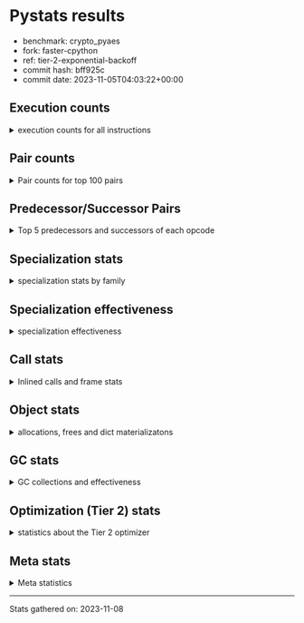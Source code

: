 
# Pystats results

- benchmark: crypto_pyaes
- fork: faster-cpython
- ref: tier-2-exponential-backoff
- commit hash: bff925c
- commit date: 2023-11-05T04:03:22+00:00

## Execution counts

<details>
<summary> execution counts for all instructions </summary>

|Name | Count | Self | Cumulative | Miss ratio | 
|---|---:|---:|---:|---:|
| LOAD_FAST | 58,265,280 | 19.5% | 19.5% |  |
| BINARY_OP | 44,466,320 | 14.9% | 34.4% |  |
| BINARY_SUBSCR_LIST_INT | 30,397,900 | 10.2% | 44.6% |  |
| LOAD_CONST | 25,127,640 | 8.4% | 53.0% |  |
| LOAD_FAST_LOAD_FAST | 17,737,420 | 5.9% | 58.9% |  |
| ENTER_EXECUTOR | 11,740,460 | 3.9% | 62.8% |  |
| LOAD_ATTR_INSTANCE_VALUE | 10,363,840 | 3.5% | 66.3% |  |
| STORE_FAST | 8,990,800 | 3.0% | 69.3% |  |
| STORE_SUBSCR_LIST_INT | 8,523,540 | 2.9% | 72.2% |  |
| BINARY_OP_ADD_INT | 5,759,800 | 1.9% | 74.1% |  |
| LOAD_GLOBAL_MODULE | 5,526,740 | 1.8% | 75.9% |  |
| LOAD_ATTR_METHOD_NO_DICT | 5,061,900 | 1.7% | 77.6% |  |
| PUSH_NULL | 4,142,400 | 1.4% | 79.0% |  |
| LOAD_ATTR_NONDESCRIPTOR_WITH_VALUES | 3,918,500 | 1.3% | 80.3% |  |
| LIST_APPEND | 3,912,060 | 1.3% | 81.6% |  |
| STORE_FAST_STORE_FAST | 3,910,080 | 1.3% | 83.0% |  |
| JUMP_BACKWARD | 3,685,200 | 1.2% | 84.2% |  |
| FOR_ITER | 3,681,800 | 1.2% | 85.4% |  |
| CALL_LIST_APPEND | 3,681,200 | 1.2% | 86.6% |  |
| UNPACK_SEQUENCE_TWO_TUPLE | 3,679,980 | 1.2% | 87.9% |  |
| LOAD_GLOBAL_BUILTIN | 3,222,600 | 1.1% | 89.0% |  |
| RESUME_CHECK | 2,992,340 | 1.0% | 90.0% |  |
| POP_JUMP_IF_FALSE | 2,772,080 | 0.9% | 90.9% |  |
| RETURN_VALUE | 2,762,060 | 0.9% | 91.8% |  |
| CALL_PY_EXACT_ARGS | 2,761,720 | 0.9% | 92.7% |  |
| TO_BOOL | 2,071,460 | 0.7% | 93.4% |  |
| LOAD_ATTR_MODULE | 2,071,380 | 0.7% | 94.1% |  |
| CALL_METHOD_DESCRIPTOR_FAST | 2,070,700 | 0.7% | 94.8% |  |
| CALL_METHOD_DESCRIPTOR_NOARGS | 2,070,700 | 0.7% | 95.5% |  |
| CALL_TYPE_1 | 2,070,700 | 0.7% | 96.2% |  |
| SWAP | 1,159,880 | 0.4% | 96.6% |  |
| FOR_ITER_RANGE | 1,157,460 | 0.4% | 97.0% |  |
| GET_ITER | 1,153,920 | 0.4% | 97.4% |  |
| CALL_BUILTIN_CLASS | 1,153,480 | 0.4% | 97.8% |  |
| CALL_LEN | 1,151,280 | 0.4% | 98.1% |  |
| BUILD_LIST | 922,240 | 0.3% | 98.4% |  |
| COMPARE_OP_INT | 700,740 | 0.2% | 98.7% |  |
| COPY | 465,740 | 0.2% | 98.8% |  |
| BINARY_OP_SUBTRACT_INT | 464,600 | 0.2% | 99.0% |  |
| BINARY_OP_MULTIPLY_INT | 460,740 | 0.2% | 99.1% |  |
| LIST_EXTEND | 460,240 | 0.2% | 99.3% |  |
| POP_TOP | 459,980 | 0.2% | 99.5% |  |
| LOAD_FAST_AND_CLEAR | 231,040 | 0.1% | 99.5% |  |
| STORE_ATTR_INSTANCE_VALUE | 231,040 | 0.1% | 99.6% |  |
| BINARY_SLICE | 230,880 | 0.1% | 99.7% |  |
| RETURN_CONST | 230,720 | 0.1% | 99.8% |  |
| LOAD_ATTR_METHOD_WITH_VALUES | 230,680 | 0.1% | 99.8% |  |
| LOAD_ATTR_PROPERTY | 230,060 | 0.1% | 99.9% |  |
| UNPACK_SEQUENCE_LIST | 230,060 | 0.1% | 100.0% |  |
| CALL | 2,940 | 0.0% | 100.0% |  |
| LOAD_ATTR | 2,560 | 0.0% | 100.0% |  |
| BINARY_SUBSCR | 2,160 | 0.0% | 100.0% |  |
| LOAD_GLOBAL | 1,960 | 0.0% | 100.0% |  |
| EXTENDED_ARG | 1,600 | 0.0% | 100.0% |  |
| JUMP_FORWARD | 1,600 | 0.0% | 100.0% |  |
| COMPARE_OP | 540 | 0.0% | 100.0% |  |
| STORE_FAST_LOAD_FAST | 460 | 0.0% | 100.0% |  |
| STORE_SUBSCR | 400 | 0.0% | 100.0% |  |
| BINARY_SUBSCR_TUPLE_INT | 380 | 0.0% | 100.0% |  |
| CALL_BUILTIN_FAST | 380 | 0.0% | 100.0% |  |
| INTERPRETER_EXIT | 360 | 0.0% | 100.0% |  |
| STORE_ATTR | 320 | 0.0% | 100.0% |  |
| RESUME | 300 | 0.0% | 100.0% |  |
| LOAD_DEREF | 240 | 0.0% | 100.0% |  |
| CALL_FUNCTION_EX | 160 | 0.0% | 100.0% |  |
| CONTAINS_OP | 160 | 0.0% | 100.0% |  |
| POP_JUMP_IF_NOT_NONE | 160 | 0.0% | 100.0% |  |
| EXIT_INIT_CHECK | 140 | 0.0% | 100.0% |  |
| BINARY_SUBSCR_DICT | 140 | 0.0% | 100.0% |  |
| CALL_ALLOC_AND_ENTER_INIT | 140 | 0.0% | 100.0% |  |
| CALL_ISINSTANCE | 140 | 0.0% | 100.0% |  |
| TO_BOOL_BOOL | 140 | 0.0% | 100.0% |  |
| NOP | 80 | 0.0% | 100.0% |  |
| CALL_INTRINSIC_1 | 80 | 0.0% | 100.0% |  |
| COPY_FREE_VARS | 80 | 0.0% | 100.0% |  |
| LOAD_FAST_CHECK | 80 | 0.0% | 100.0% |  |
| UNPACK_SEQUENCE | 80 | 0.0% | 100.0% |  |
| BINARY_OP_SUBTRACT_FLOAT | 60 | 0.0% | 100.0% |  |


</details>

## Pair counts

<details>
<summary> Pair counts for top 100 pairs </summary>

|Pair | Count | Self | Cumulative | 
|---|---:|---:|---:|
| LOAD_CONST BINARY_OP | 19,584,200 | 6.6% | 6.6% |
| LOAD_FAST BINARY_SUBSCR_LIST_INT | 17,490,200 | 5.9% | 12.4% |
| BINARY_SUBSCR_LIST_INT LOAD_FAST | 11,977,700 | 4.0% | 16.4% |
| BINARY_SUBSCR_LIST_INT BINARY_OP | 11,279,760 | 3.8% | 20.2% |
| BINARY_OP BINARY_SUBSCR_LIST_INT | 11,053,060 | 3.7% | 23.9% |
| LOAD_FAST LOAD_ATTR_INSTANCE_VALUE | 10,362,840 | 3.5% | 27.4% |
| BINARY_OP LOAD_FAST | 9,438,920 | 3.2% | 30.5% |
| LOAD_ATTR_INSTANCE_VALUE LOAD_FAST | 8,979,680 | 3.0% | 33.5% |
| STORE_SUBSCR_LIST_INT ENTER_EXECUTOR | 8,285,960 | 2.8% | 36.3% |
| BINARY_OP LOAD_FAST_LOAD_FAST | 8,282,880 | 2.8% | 39.1% |
| LOAD_FAST_LOAD_FAST STORE_SUBSCR_LIST_INT | 8,282,840 | 2.8% | 41.8% |
| BINARY_SUBSCR_LIST_INT LOAD_CONST | 6,907,260 | 2.3% | 44.2% |
| ENTER_EXECUTOR BINARY_OP | 6,213,060 | 2.1% | 46.2% |
| BINARY_OP LOAD_CONST | 5,758,120 | 1.9% | 48.2% |
| LOAD_FAST_LOAD_FAST LOAD_FAST | 5,293,520 | 1.8% | 49.9% |
| BINARY_OP_ADD_INT LOAD_CONST | 5,293,140 | 1.8% | 51.7% |
| LOAD_FAST BINARY_OP_ADD_INT | 5,292,880 | 1.8% | 53.5% |
| LOAD_ATTR_METHOD_NO_DICT LOAD_FAST | 5,061,900 | 1.7% | 55.2% |
| PUSH_NULL LOAD_FAST | 4,141,600 | 1.4% | 56.6% |
| LOAD_FAST LOAD_ATTR_NONDESCRIPTOR_WITH_VALUES | 3,918,140 | 1.3% | 57.9% |
| LOAD_ATTR_NONDESCRIPTOR_WITH_VALUES LOAD_FAST_LOAD_FAST | 3,913,520 | 1.3% | 59.2% |
| BINARY_OP LIST_APPEND | 3,911,660 | 1.3% | 60.5% |
| LIST_APPEND JUMP_BACKWARD | 3,681,600 | 1.2% | 61.7% |
| JUMP_BACKWARD FOR_ITER | 3,680,260 | 1.2% | 63.0% |
| LOAD_FAST_LOAD_FAST BINARY_OP | 3,680,000 | 1.2% | 64.2% |
| STORE_FAST_STORE_FAST LOAD_FAST_LOAD_FAST | 3,680,000 | 1.2% | 65.4% |
| UNPACK_SEQUENCE_TWO_TUPLE STORE_FAST_STORE_FAST | 3,679,980 | 1.2% | 66.6% |
| FOR_ITER UNPACK_SEQUENCE_TWO_TUPLE | 3,679,960 | 1.2% | 67.9% |
| LOAD_FAST LOAD_CONST | 3,242,360 | 1.1% | 69.0% |
| STORE_FAST LOAD_GLOBAL_MODULE | 3,222,640 | 1.1% | 70.0% |
| LOAD_GLOBAL_BUILTIN LOAD_FAST | 3,222,320 | 1.1% | 71.1% |
| STORE_FAST LOAD_FAST | 2,998,700 | 1.0% | 72.1% |
| BINARY_OP CALL_LIST_APPEND | 2,991,120 | 1.0% | 73.1% |
| LOAD_FAST LOAD_ATTR_METHOD_NO_DICT | 2,991,120 | 1.0% | 74.1% |
| CALL_PY_EXACT_ARGS RESUME_CHECK | 2,761,720 | 0.9% | 75.0% |
| CALL_LIST_APPEND LOAD_FAST | 2,760,900 | 0.9% | 76.0% |
| BINARY_OP BINARY_OP | 2,557,860 | 0.9% | 76.8% |
| RESUME_CHECK LOAD_GLOBAL_BUILTIN | 2,301,240 | 0.8% | 77.6% |
| LOAD_ATTR_MODULE PUSH_NULL | 2,071,380 | 0.7% | 78.3% |
| POP_JUMP_IF_FALSE LOAD_FAST | 2,071,280 | 0.7% | 79.0% |
| LOAD_GLOBAL_MODULE LOAD_ATTR_MODULE | 2,071,240 | 0.7% | 79.7% |
| RETURN_VALUE STORE_FAST | 2,071,040 | 0.7% | 80.4% |
| LOAD_FAST CALL_PY_EXACT_ARGS | 2,071,000 | 0.7% | 81.1% |
| TO_BOOL POP_JUMP_IF_FALSE | 2,070,740 | 0.7% | 81.8% |
| LOAD_FAST PUSH_NULL | 2,070,720 | 0.7% | 82.5% |
| LOAD_FAST TO_BOOL | 2,070,720 | 0.7% | 83.1% |
| CALL_METHOD_DESCRIPTOR_FAST STORE_FAST | 2,070,700 | 0.7% | 83.8% |
| CALL_METHOD_DESCRIPTOR_NOARGS RETURN_VALUE | 2,070,700 | 0.7% | 84.5% |
| CALL_TYPE_1 STORE_FAST | 2,070,700 | 0.7% | 85.2% |
| LOAD_FAST CALL_METHOD_DESCRIPTOR_FAST | 2,070,680 | 0.7% | 85.9% |
| LOAD_FAST CALL_METHOD_DESCRIPTOR_NOARGS | 2,070,680 | 0.7% | 86.6% |
| LOAD_FAST CALL_TYPE_1 | 2,070,680 | 0.7% | 87.3% |
| LOAD_GLOBAL_MODULE LOAD_ATTR_METHOD_NO_DICT | 2,070,680 | 0.7% | 88.0% |
| ENTER_EXECUTOR LOAD_GLOBAL_MODULE | 2,070,660 | 0.7% | 88.7% |
| STORE_FAST ENTER_EXECUTOR | 2,070,400 | 0.7% | 89.4% |
| ENTER_EXECUTOR LOAD_FAST_LOAD_FAST | 1,841,860 | 0.6% | 90.0% |
| FOR_ITER_RANGE STORE_FAST | 1,156,520 | 0.4% | 90.4% |
| CALL_BUILTIN_CLASS GET_ITER | 1,153,420 | 0.4% | 90.8% |
| LOAD_CONST BINARY_SUBSCR_LIST_INT | 1,151,400 | 0.4% | 91.2% |
| LOAD_GLOBAL_MODULE LOAD_CONST | 923,080 | 0.3% | 91.5% |
| GET_ITER FOR_ITER_RANGE | 922,840 | 0.3% | 91.8% |
| LOAD_CONST LOAD_CONST | 921,360 | 0.3% | 92.1% |
| LOAD_FAST BINARY_OP | 921,140 | 0.3% | 92.4% |
| LOAD_CONST CALL_BUILTIN_CLASS | 921,080 | 0.3% | 92.7% |
| CALL_LIST_APPEND ENTER_EXECUTOR | 920,000 | 0.3% | 93.0% |
| COMPARE_OP_INT POP_JUMP_IF_FALSE | 700,600 | 0.2% | 93.2% |
| LOAD_CONST LOAD_FAST | 693,440 | 0.2% | 93.5% |
| CALL_LEN LOAD_CONST | 690,740 | 0.2% | 93.7% |
| LOAD_ATTR_INSTANCE_VALUE CALL_LEN | 690,240 | 0.2% | 93.9% |
| ENTER_EXECUTOR CALL_LIST_APPEND | 690,000 | 0.2% | 94.2% |
| LOAD_CONST BINARY_OP_ADD_INT | 466,620 | 0.2% | 94.3% |
| LOAD_FAST_LOAD_FAST BINARY_SUBSCR_LIST_INT | 465,280 | 0.2% | 94.5% |
| LOAD_CONST BINARY_OP_SUBTRACT_INT | 462,260 | 0.2% | 94.6% |
| LOAD_CONST COMPARE_OP_INT | 461,940 | 0.2% | 94.8% |
| BUILD_LIST LOAD_CONST | 461,040 | 0.2% | 94.9% |
| LOAD_FAST CALL_LEN | 460,800 | 0.2% | 95.1% |
| BINARY_OP_MULTIPLY_INT LOAD_CONST | 460,600 | 0.2% | 95.3% |
| LOAD_FAST BINARY_OP_MULTIPLY_INT | 460,560 | 0.2% | 95.4% |
| RESUME_CHECK LOAD_FAST | 460,420 | 0.2% | 95.6% |
| LOAD_CONST LIST_EXTEND | 460,160 | 0.2% | 95.7% |
| STORE_FAST BUILD_LIST | 460,160 | 0.2% | 95.9% |
| STORE_SUBSCR_LIST_INT LOAD_FAST | 233,820 | 0.1% | 95.9% |
| SWAP SWAP | 233,780 | 0.1% | 96.0% |
| SWAP STORE_SUBSCR_LIST_INT | 233,660 | 0.1% | 96.1% |
| BINARY_OP SWAP | 233,500 | 0.1% | 96.2% |
| COPY COPY | 232,640 | 0.1% | 96.3% |
| COPY BINARY_SUBSCR_LIST_INT | 232,520 | 0.1% | 96.3% |
| LOAD_FAST CALL_BUILTIN_CLASS | 231,880 | 0.1% | 96.4% |
| BINARY_SUBSCR_LIST_INT STORE_FAST | 231,400 | 0.1% | 96.5% |
| POP_JUMP_IF_FALSE ENTER_EXECUTOR | 231,080 | 0.1% | 96.6% |
| ENTER_EXECUTOR LOAD_FAST | 231,020 | 0.1% | 96.6% |
| LOAD_GLOBAL_MODULE LOAD_FAST | 231,000 | 0.1% | 96.7% |
| GET_ITER LOAD_FAST_AND_CLEAR | 230,880 | 0.1% | 96.8% |
| BUILD_LIST SWAP | 230,880 | 0.1% | 96.9% |
| LOAD_FAST_AND_CLEAR SWAP | 230,880 | 0.1% | 97.0% |
| SWAP BUILD_LIST | 230,880 | 0.1% | 97.0% |
| LOAD_FAST COPY | 230,840 | 0.1% | 97.1% |
| BINARY_OP_ADD_INT BINARY_SLICE | 230,680 | 0.1% | 97.2% |
| SWAP FOR_ITER_RANGE | 230,620 | 0.1% | 97.3% |
| STORE_FAST STORE_FAST | 230,560 | 0.1% | 97.3% |


</details>

## Predecessor/Successor Pairs

<details>
<summary> Top 5 predecessors and successors of each opcode </summary>

### BINARY_SLICE

<details>
<summary> Successors and predecessors for BINARY_SLICE </summary>

|Predecessors | Count | Percentage | 
|---|---:|---:|
| BINARY_OP_ADD_INT | 230,680 | 99.9% |
| LOAD_CONST | 160 | 0.1% |
| BINARY_OP | 40 | 0.0% |

|Successors | Count | Percentage | 
|---|---:|---:|
| CALL_PY_EXACT_ARGS | 230,280 | 99.7% |
| CALL_BUILTIN_FAST | 360 | 0.2% |
| LOAD_FAST | 160 | 0.1% |
| CALL | 80 | 0.0% |


</details>

### CACHE

<details>
<summary> Successors and predecessors for CACHE </summary>

|Successors | Count | Percentage | 
|---|---:|---:|
| RESUME_CHECK | 280 | 77.8% |
| RESUME | 80 | 22.2% |


</details>

### BINARY_SUBSCR

<details>
<summary> Successors and predecessors for BINARY_SUBSCR </summary>

|Predecessors | Count | Percentage | 
|---|---:|---:|
| BINARY_OP | 1,040 | 48.1% |
| LOAD_FAST | 400 | 18.5% |
| LOAD_CONST | 240 | 11.1% |
| LOAD_FAST_LOAD_FAST | 240 | 11.1% |
| COPY | 120 | 5.6% |

|Successors | Count | Percentage | 
|---|---:|---:|
| BINARY_SUBSCR_LIST_INT | 1,040 | 48.1% |
| LOAD_FAST | 400 | 18.5% |
| LOAD_CONST | 340 | 15.7% |
| BINARY_OP | 220 | 10.2% |
| STORE_FAST | 80 | 3.7% |


</details>

### EXIT_INIT_CHECK

<details>
<summary> Successors and predecessors for EXIT_INIT_CHECK </summary>

|Predecessors | Count | Percentage | 
|---|---:|---:|
| RETURN_CONST | 140 | 100.0% |

|Successors | Count | Percentage | 
|---|---:|---:|
| RETURN_VALUE | 140 | 100.0% |


</details>

### GET_ITER

<details>
<summary> Successors and predecessors for GET_ITER </summary>

|Predecessors | Count | Percentage | 
|---|---:|---:|
| CALL_BUILTIN_CLASS | 1,153,420 | 100.0% |
| CALL | 420 | 0.0% |
| LOAD_FAST | 80 | 0.0% |

|Successors | Count | Percentage | 
|---|---:|---:|
| FOR_ITER_RANGE | 922,840 | 80.0% |
| LOAD_FAST_AND_CLEAR | 230,880 | 20.0% |
| FOR_ITER | 200 | 0.0% |


</details>

### INTERPRETER_EXIT

<details>
<summary> Successors and predecessors for INTERPRETER_EXIT </summary>

|Predecessors | Count | Percentage | 
|---|---:|---:|
| RETURN_CONST | 340 | 94.4% |
| RETURN_VALUE | 20 | 5.6% |


</details>

### NOP

<details>
<summary> Successors and predecessors for NOP </summary>

|Predecessors | Count | Percentage | 
|---|---:|---:|
| POP_TOP | 80 | 100.0% |

|Successors | Count | Percentage | 
|---|---:|---:|
| LOAD_DEREF | 80 | 100.0% |


</details>

### POP_TOP

<details>
<summary> Successors and predecessors for POP_TOP </summary>

|Predecessors | Count | Percentage | 
|---|---:|---:|
| RETURN_CONST | 230,240 | 50.1% |
| POP_JUMP_IF_FALSE | 229,580 | 49.9% |
| CALL | 160 | 0.0% |

|Successors | Count | Percentage | 
|---|---:|---:|
| LOAD_GLOBAL_BUILTIN | 230,040 | 50.0% |
| RETURN_CONST | 229,580 | 49.9% |
| LOAD_FAST | 220 | 0.0% |
| NOP | 80 | 0.0% |
| LOAD_GLOBAL | 40 | 0.0% |


</details>

### PUSH_NULL

<details>
<summary> Successors and predecessors for PUSH_NULL </summary>

|Predecessors | Count | Percentage | 
|---|---:|---:|
| LOAD_ATTR_MODULE | 2,071,380 | 50.0% |
| LOAD_FAST | 2,070,720 | 50.0% |
| LOAD_DEREF | 160 | 0.0% |
| LOAD_ATTR | 140 | 0.0% |

|Successors | Count | Percentage | 
|---|---:|---:|
| LOAD_FAST | 4,141,600 | 100.0% |
| LOAD_CONST | 400 | 0.0% |
| CALL | 240 | 0.0% |
| LOAD_GLOBAL | 80 | 0.0% |
| LOAD_GLOBAL_MODULE | 80 | 0.0% |


</details>

### RETURN_VALUE

<details>
<summary> Successors and predecessors for RETURN_VALUE </summary>

|Predecessors | Count | Percentage | 
|---|---:|---:|
| CALL_METHOD_DESCRIPTOR_NOARGS | 2,070,700 | 75.0% |
| BINARY_OP | 230,320 | 8.3% |
| LOAD_FAST | 230,320 | 8.3% |
| LOAD_ATTR_INSTANCE_VALUE | 230,060 | 8.3% |
| RETURN_VALUE | 320 | 0.0% |

|Successors | Count | Percentage | 
|---|---:|---:|
| STORE_FAST | 2,071,040 | 75.0% |
| LOAD_FAST | 230,460 | 8.3% |
| BINARY_OP | 230,080 | 8.3% |
| CALL_PY_EXACT_ARGS | 230,040 | 8.3% |
| RETURN_VALUE | 320 | 0.0% |


</details>

### STORE_SUBSCR

<details>
<summary> Successors and predecessors for STORE_SUBSCR </summary>

|Predecessors | Count | Percentage | 
|---|---:|---:|
| BINARY_OP | 160 | 40.0% |
| SWAP | 120 | 30.0% |
| LOAD_FAST | 80 | 20.0% |
| LOAD_FAST_LOAD_FAST | 40 | 10.0% |

|Successors | Count | Percentage | 
|---|---:|---:|
| STORE_SUBSCR_LIST_INT | 200 | 50.0% |
| JUMP_BACKWARD | 100 | 25.0% |
| LOAD_FAST | 60 | 15.0% |
| LOAD_FAST_LOAD_FAST | 40 | 10.0% |


</details>

### TO_BOOL

<details>
<summary> Successors and predecessors for TO_BOOL </summary>

|Predecessors | Count | Percentage | 
|---|---:|---:|
| LOAD_FAST | 2,070,720 | 100.0% |
| TO_BOOL | 700 | 0.0% |
| CALL | 20 | 0.0% |
| CALL_ISINSTANCE | 20 | 0.0% |

|Successors | Count | Percentage | 
|---|---:|---:|
| POP_JUMP_IF_FALSE | 2,070,740 | 100.0% |
| TO_BOOL | 700 | 0.0% |
| TO_BOOL_BOOL | 20 | 0.0% |


</details>

### BINARY_OP

<details>
<summary> Successors and predecessors for BINARY_OP </summary>

|Predecessors | Count | Percentage | 
|---|---:|---:|
| LOAD_CONST | 19,584,200 | 44.0% |
| BINARY_SUBSCR_LIST_INT | 11,279,760 | 25.4% |
| ENTER_EXECUTOR | 6,213,060 | 14.0% |
| LOAD_FAST_LOAD_FAST | 3,680,000 | 8.3% |
| BINARY_OP | 2,557,860 | 5.8% |

|Successors | Count | Percentage | 
|---|---:|---:|
| BINARY_SUBSCR_LIST_INT | 11,053,060 | 24.9% |
| LOAD_FAST | 9,438,920 | 21.2% |
| LOAD_FAST_LOAD_FAST | 8,282,880 | 18.6% |
| LOAD_CONST | 5,758,120 | 12.9% |
| LIST_APPEND | 3,911,660 | 8.8% |


</details>

### BUILD_LIST

<details>
<summary> Successors and predecessors for BUILD_LIST </summary>

|Predecessors | Count | Percentage | 
|---|---:|---:|
| STORE_FAST | 460,160 | 49.9% |
| SWAP | 230,880 | 25.0% |
| ENTER_EXECUTOR | 230,060 | 24.9% |
| LOAD_CONST | 880 | 0.1% |
| STORE_ATTR_INSTANCE_VALUE | 140 | 0.0% |

|Successors | Count | Percentage | 
|---|---:|---:|
| LOAD_CONST | 461,040 | 50.0% |
| SWAP | 230,880 | 25.0% |
| STORE_FAST | 230,080 | 24.9% |
| LOAD_FAST | 160 | 0.0% |
| LOAD_DEREF | 80 | 0.0% |


</details>

### CALL

<details>
<summary> Successors and predecessors for CALL </summary>

|Predecessors | Count | Percentage | 
|---|---:|---:|
| LOAD_FAST | 1,040 | 35.4% |
| LOAD_CONST | 280 | 9.5% |
| LOAD_GLOBAL_MODULE | 280 | 9.5% |
| PUSH_NULL | 240 | 8.2% |
| CALL | 220 | 7.5% |

|Successors | Count | Percentage | 
|---|---:|---:|
| STORE_FAST | 460 | 15.6% |
| GET_ITER | 420 | 14.3% |
| CALL_BUILTIN_CLASS | 280 | 9.5% |
| CALL_LEN | 240 | 8.2% |
| CALL | 220 | 7.5% |


</details>

### CALL_FUNCTION_EX

<details>
<summary> Successors and predecessors for CALL_FUNCTION_EX </summary>

|Predecessors | Count | Percentage | 
|---|---:|---:|
| CALL_INTRINSIC_1 | 80 | 50.0% |
| LOAD_FAST | 80 | 50.0% |

|Successors | Count | Percentage | 
|---|---:|---:|
| COPY_FREE_VARS | 80 | 50.0% |
| RESUME_CHECK | 60 | 37.5% |
| RESUME | 20 | 12.5% |


</details>

### CALL_INTRINSIC_1

<details>
<summary> Successors and predecessors for CALL_INTRINSIC_1 </summary>

|Predecessors | Count | Percentage | 
|---|---:|---:|
| LIST_EXTEND | 80 | 100.0% |

|Successors | Count | Percentage | 
|---|---:|---:|
| CALL_FUNCTION_EX | 80 | 100.0% |


</details>

### COMPARE_OP

<details>
<summary> Successors and predecessors for COMPARE_OP </summary>

|Predecessors | Count | Percentage | 
|---|---:|---:|
| LOAD_FAST_LOAD_FAST | 240 | 44.4% |
| LOAD_CONST | 120 | 22.2% |
| LOAD_GLOBAL_MODULE | 60 | 11.1% |
| CALL | 40 | 7.4% |
| CALL_LEN | 40 | 7.4% |

|Successors | Count | Percentage | 
|---|---:|---:|
| POP_JUMP_IF_FALSE | 280 | 51.9% |
| COMPARE_OP_INT | 220 | 40.7% |
| COMPARE_OP | 20 | 3.7% |
| EXTENDED_ARG | 20 | 3.7% |


</details>

### CONTAINS_OP

<details>
<summary> Successors and predecessors for CONTAINS_OP </summary>

|Predecessors | Count | Percentage | 
|---|---:|---:|
| LOAD_CONST | 160 | 100.0% |

|Successors | Count | Percentage | 
|---|---:|---:|
| POP_JUMP_IF_FALSE | 160 | 100.0% |


</details>

### COPY

<details>
<summary> Successors and predecessors for COPY </summary>

|Predecessors | Count | Percentage | 
|---|---:|---:|
| COPY | 232,640 | 50.0% |
| LOAD_FAST | 230,840 | 49.6% |
| LOAD_FAST_LOAD_FAST | 1,800 | 0.4% |
| LOAD_CONST | 460 | 0.1% |

|Successors | Count | Percentage | 
|---|---:|---:|
| COPY | 232,640 | 50.0% |
| BINARY_SUBSCR_LIST_INT | 232,520 | 49.9% |
| LOAD_ATTR_INSTANCE_VALUE | 420 | 0.1% |
| BINARY_SUBSCR | 120 | 0.0% |
| LOAD_ATTR | 40 | 0.0% |


</details>

### COPY_FREE_VARS

<details>
<summary> Successors and predecessors for COPY_FREE_VARS </summary>

|Predecessors | Count | Percentage | 
|---|---:|---:|
| CALL_FUNCTION_EX | 80 | 100.0% |

|Successors | Count | Percentage | 
|---|---:|---:|
| RESUME_CHECK | 60 | 75.0% |
| RESUME | 20 | 25.0% |


</details>

### ENTER_EXECUTOR

<details>
<summary> Successors and predecessors for ENTER_EXECUTOR </summary>

|Predecessors | Count | Percentage | 
|---|---:|---:|
| STORE_SUBSCR_LIST_INT | 8,285,960 | 70.6% |
| STORE_FAST | 2,070,400 | 17.6% |
| CALL_LIST_APPEND | 920,000 | 7.8% |
| POP_JUMP_IF_FALSE | 231,080 | 2.0% |
| LIST_APPEND | 230,460 | 2.0% |

|Successors | Count | Percentage | 
|---|---:|---:|
| BINARY_OP | 6,213,060 | 52.9% |
| LOAD_GLOBAL_MODULE | 2,070,660 | 17.6% |
| LOAD_FAST_LOAD_FAST | 1,841,860 | 15.7% |
| CALL_LIST_APPEND | 690,000 | 5.9% |
| LOAD_FAST | 231,020 | 2.0% |


</details>

### EXTENDED_ARG

<details>
<summary> Successors and predecessors for EXTENDED_ARG </summary>

|Predecessors | Count | Percentage | 
|---|---:|---:|
| POP_JUMP_IF_FALSE | 1,440 | 90.0% |
| COMPARE_OP_INT | 140 | 8.8% |
| COMPARE_OP | 20 | 1.2% |

|Successors | Count | Percentage | 
|---|---:|---:|
| ENTER_EXECUTOR | 1,120 | 70.0% |
| JUMP_BACKWARD | 320 | 20.0% |
| POP_JUMP_IF_FALSE | 160 | 10.0% |


</details>

### FOR_ITER

<details>
<summary> Successors and predecessors for FOR_ITER </summary>

|Predecessors | Count | Percentage | 
|---|---:|---:|
| JUMP_BACKWARD | 3,680,260 | 100.0% |
| FOR_ITER | 1,080 | 0.0% |
| SWAP | 260 | 0.0% |
| GET_ITER | 200 | 0.0% |

|Successors | Count | Percentage | 
|---|---:|---:|
| UNPACK_SEQUENCE_TWO_TUPLE | 3,679,960 | 100.0% |
| FOR_ITER | 1,080 | 0.0% |
| STORE_FAST | 420 | 0.0% |
| FOR_ITER_RANGE | 280 | 0.0% |
| UNPACK_SEQUENCE | 40 | 0.0% |


</details>

### JUMP_BACKWARD

<details>
<summary> Successors and predecessors for JUMP_BACKWARD </summary>

|Predecessors | Count | Percentage | 
|---|---:|---:|
| LIST_APPEND | 3,681,600 | 99.9% |
| STORE_SUBSCR_LIST_INT | 1,500 | 0.0% |
| POP_JUMP_IF_FALSE | 640 | 0.0% |
| STORE_FAST | 400 | 0.0% |
| EXTENDED_ARG | 320 | 0.0% |

|Successors | Count | Percentage | 
|---|---:|---:|
| FOR_ITER | 3,680,260 | 99.9% |
| FOR_ITER_RANGE | 3,720 | 0.1% |
| LOAD_FAST_LOAD_FAST | 600 | 0.0% |
| ENTER_EXECUTOR | 320 | 0.0% |
| LOAD_FAST | 300 | 0.0% |


</details>

### JUMP_FORWARD

<details>
<summary> Successors and predecessors for JUMP_FORWARD </summary>

|Predecessors | Count | Percentage | 
|---|---:|---:|
| ENTER_EXECUTOR | 1,500 | 93.8% |
| FOR_ITER_RANGE | 100 | 6.2% |

|Successors | Count | Percentage | 
|---|---:|---:|
| LOAD_CONST | 1,600 | 100.0% |


</details>

### LIST_APPEND

<details>
<summary> Successors and predecessors for LIST_APPEND </summary>

|Predecessors | Count | Percentage | 
|---|---:|---:|
| BINARY_OP | 3,911,660 | 100.0% |
| BINARY_SUBSCR_TUPLE_INT | 380 | 0.0% |
| BINARY_SUBSCR | 20 | 0.0% |

|Successors | Count | Percentage | 
|---|---:|---:|
| JUMP_BACKWARD | 3,681,600 | 94.1% |
| ENTER_EXECUTOR | 230,460 | 5.9% |


</details>

### LIST_EXTEND

<details>
<summary> Successors and predecessors for LIST_EXTEND </summary>

|Predecessors | Count | Percentage | 
|---|---:|---:|
| LOAD_CONST | 460,160 | 100.0% |
| LOAD_DEREF | 80 | 0.0% |

|Successors | Count | Percentage | 
|---|---:|---:|
| STORE_FAST | 230,080 | 50.0% |
| UNPACK_SEQUENCE_LIST | 230,040 | 50.0% |
| CALL_INTRINSIC_1 | 80 | 0.0% |
| UNPACK_SEQUENCE | 40 | 0.0% |


</details>

### LOAD_ATTR

<details>
<summary> Successors and predecessors for LOAD_ATTR </summary>

|Predecessors | Count | Percentage | 
|---|---:|---:|
| LOAD_FAST | 1,840 | 71.9% |
| LOAD_GLOBAL_MODULE | 300 | 11.7% |
| LOAD_GLOBAL | 180 | 7.0% |
| LOAD_ATTR | 100 | 3.9% |
| LOAD_ATTR_INSTANCE_VALUE | 60 | 2.3% |

|Successors | Count | Percentage | 
|---|---:|---:|
| LOAD_FAST | 540 | 21.1% |
| LOAD_ATTR_INSTANCE_VALUE | 460 | 18.0% |
| LOAD_FAST_LOAD_FAST | 360 | 14.1% |
| LOAD_ATTR_NONDESCRIPTOR_WITH_VALUES | 360 | 14.1% |
| PUSH_NULL | 140 | 5.5% |


</details>

### LOAD_CONST

<details>
<summary> Successors and predecessors for LOAD_CONST </summary>

|Predecessors | Count | Percentage | 
|---|---:|---:|
| BINARY_SUBSCR_LIST_INT | 6,907,260 | 27.5% |
| BINARY_OP | 5,758,120 | 22.9% |
| BINARY_OP_ADD_INT | 5,293,140 | 21.1% |
| LOAD_FAST | 3,242,360 | 12.9% |
| LOAD_GLOBAL_MODULE | 923,080 | 3.7% |

|Successors | Count | Percentage | 
|---|---:|---:|
| BINARY_OP | 19,584,200 | 77.9% |
| BINARY_SUBSCR_LIST_INT | 1,151,400 | 4.6% |
| LOAD_CONST | 921,360 | 3.7% |
| CALL_BUILTIN_CLASS | 921,080 | 3.7% |
| LOAD_FAST | 693,440 | 2.8% |


</details>

### LOAD_DEREF

<details>
<summary> Successors and predecessors for LOAD_DEREF </summary>

|Predecessors | Count | Percentage | 
|---|---:|---:|
| NOP | 80 | 33.3% |
| BUILD_LIST | 80 | 33.3% |
| RESUME_CHECK | 60 | 25.0% |
| RESUME | 20 | 8.3% |

|Successors | Count | Percentage | 
|---|---:|---:|
| PUSH_NULL | 160 | 66.7% |
| LIST_EXTEND | 80 | 33.3% |


</details>

### LOAD_FAST

<details>
<summary> Successors and predecessors for LOAD_FAST </summary>

|Predecessors | Count | Percentage | 
|---|---:|---:|
| BINARY_SUBSCR_LIST_INT | 11,977,700 | 20.6% |
| BINARY_OP | 9,438,920 | 16.2% |
| LOAD_ATTR_INSTANCE_VALUE | 8,979,680 | 15.4% |
| LOAD_FAST_LOAD_FAST | 5,293,520 | 9.1% |
| LOAD_ATTR_METHOD_NO_DICT | 5,061,900 | 8.7% |

|Successors | Count | Percentage | 
|---|---:|---:|
| BINARY_SUBSCR_LIST_INT | 17,490,200 | 30.0% |
| LOAD_ATTR_INSTANCE_VALUE | 10,362,840 | 17.8% |
| BINARY_OP_ADD_INT | 5,292,880 | 9.1% |
| LOAD_ATTR_NONDESCRIPTOR_WITH_VALUES | 3,918,140 | 6.7% |
| LOAD_CONST | 3,242,360 | 5.6% |


</details>

### LOAD_FAST_AND_CLEAR

<details>
<summary> Successors and predecessors for LOAD_FAST_AND_CLEAR </summary>

|Predecessors | Count | Percentage | 
|---|---:|---:|
| GET_ITER | 230,880 | 99.9% |
| LOAD_FAST_AND_CLEAR | 160 | 0.1% |

|Successors | Count | Percentage | 
|---|---:|---:|
| SWAP | 230,880 | 99.9% |
| LOAD_FAST_AND_CLEAR | 160 | 0.1% |


</details>

### LOAD_FAST_CHECK

<details>
<summary> Successors and predecessors for LOAD_FAST_CHECK </summary>

|Predecessors | Count | Percentage | 
|---|---:|---:|
| STORE_FAST | 80 | 100.0% |

|Successors | Count | Percentage | 
|---|---:|---:|
| LOAD_GLOBAL | 40 | 50.0% |
| LOAD_GLOBAL_MODULE | 40 | 50.0% |


</details>

### LOAD_FAST_LOAD_FAST

<details>
<summary> Successors and predecessors for LOAD_FAST_LOAD_FAST </summary>

|Predecessors | Count | Percentage | 
|---|---:|---:|
| BINARY_OP | 8,282,880 | 46.7% |
| LOAD_ATTR_NONDESCRIPTOR_WITH_VALUES | 3,913,520 | 22.1% |
| STORE_FAST_STORE_FAST | 3,680,000 | 20.7% |
| ENTER_EXECUTOR | 1,841,860 | 10.4% |
| STORE_FAST | 6,020 | 0.0% |

|Successors | Count | Percentage | 
|---|---:|---:|
| STORE_SUBSCR_LIST_INT | 8,282,840 | 46.7% |
| LOAD_FAST | 5,293,520 | 29.8% |
| BINARY_OP | 3,680,000 | 20.7% |
| BINARY_SUBSCR_LIST_INT | 465,280 | 2.6% |
| COMPARE_OP_INT | 8,420 | 0.0% |


</details>

### LOAD_GLOBAL

<details>
<summary> Successors and predecessors for LOAD_GLOBAL </summary>

|Predecessors | Count | Percentage | 
|---|---:|---:|
| STORE_FAST | 640 | 32.7% |
| RESUME | 220 | 11.2% |
| RESUME_CHECK | 220 | 11.2% |
| POP_JUMP_IF_FALSE | 160 | 8.2% |
| PUSH_NULL | 80 | 4.1% |

|Successors | Count | Percentage | 
|---|---:|---:|
| LOAD_GLOBAL_MODULE | 620 | 31.6% |
| LOAD_FAST | 440 | 22.4% |
| LOAD_GLOBAL_BUILTIN | 360 | 18.4% |
| LOAD_CONST | 200 | 10.2% |
| LOAD_ATTR | 180 | 9.2% |


</details>

### POP_JUMP_IF_FALSE

<details>
<summary> Successors and predecessors for POP_JUMP_IF_FALSE </summary>

|Predecessors | Count | Percentage | 
|---|---:|---:|
| TO_BOOL | 2,070,740 | 74.7% |
| COMPARE_OP_INT | 700,600 | 25.3% |
| COMPARE_OP | 280 | 0.0% |
| CONTAINS_OP | 160 | 0.0% |
| EXTENDED_ARG | 160 | 0.0% |

|Successors | Count | Percentage | 
|---|---:|---:|
| LOAD_FAST | 2,071,280 | 74.7% |
| ENTER_EXECUTOR | 231,080 | 8.3% |
| LOAD_GLOBAL_BUILTIN | 230,040 | 8.3% |
| POP_TOP | 229,580 | 8.3% |
| LOAD_FAST_LOAD_FAST | 5,260 | 0.2% |


</details>

### POP_JUMP_IF_NOT_NONE

<details>
<summary> Successors and predecessors for POP_JUMP_IF_NOT_NONE </summary>

|Predecessors | Count | Percentage | 
|---|---:|---:|
| LOAD_FAST | 160 | 100.0% |

|Successors | Count | Percentage | 
|---|---:|---:|
| LOAD_GLOBAL_MODULE | 120 | 75.0% |
| LOAD_GLOBAL | 40 | 25.0% |


</details>

### RETURN_CONST

<details>
<summary> Successors and predecessors for RETURN_CONST </summary>

|Predecessors | Count | Percentage | 
|---|---:|---:|
| POP_TOP | 229,580 | 99.5% |
| ENTER_EXECUTOR | 640 | 0.3% |
| STORE_ATTR_INSTANCE_VALUE | 420 | 0.2% |
| STORE_ATTR | 60 | 0.0% |
| FOR_ITER_RANGE | 20 | 0.0% |

|Successors | Count | Percentage | 
|---|---:|---:|
| POP_TOP | 230,240 | 99.8% |
| INTERPRETER_EXIT | 340 | 0.1% |
| EXIT_INIT_CHECK | 140 | 0.1% |


</details>

### STORE_ATTR

<details>
<summary> Successors and predecessors for STORE_ATTR </summary>

|Predecessors | Count | Percentage | 
|---|---:|---:|
| LOAD_FAST | 240 | 75.0% |
| LOAD_FAST_LOAD_FAST | 40 | 12.5% |
| SWAP | 40 | 12.5% |

|Successors | Count | Percentage | 
|---|---:|---:|
| STORE_ATTR_INSTANCE_VALUE | 160 | 50.0% |
| RETURN_CONST | 60 | 18.8% |
| LOAD_FAST | 40 | 12.5% |
| LOAD_GLOBAL | 40 | 12.5% |
| BUILD_LIST | 20 | 6.2% |


</details>

### STORE_FAST

<details>
<summary> Successors and predecessors for STORE_FAST </summary>

|Predecessors | Count | Percentage | 
|---|---:|---:|
| RETURN_VALUE | 2,071,040 | 23.0% |
| CALL_METHOD_DESCRIPTOR_FAST | 2,070,700 | 23.0% |
| CALL_TYPE_1 | 2,070,700 | 23.0% |
| FOR_ITER_RANGE | 1,156,520 | 12.9% |
| BINARY_SUBSCR_LIST_INT | 231,400 | 2.6% |

|Successors | Count | Percentage | 
|---|---:|---:|
| LOAD_GLOBAL_MODULE | 3,222,640 | 35.8% |
| LOAD_FAST | 2,998,700 | 33.4% |
| ENTER_EXECUTOR | 2,070,400 | 23.0% |
| BUILD_LIST | 460,160 | 5.1% |
| STORE_FAST | 230,560 | 2.6% |


</details>

### STORE_FAST_LOAD_FAST

<details>
<summary> Successors and predecessors for STORE_FAST_LOAD_FAST </summary>

|Predecessors | Count | Percentage | 
|---|---:|---:|
| FOR_ITER_RANGE | 440 | 95.7% |
| FOR_ITER | 20 | 4.3% |

|Successors | Count | Percentage | 
|---|---:|---:|
| LOAD_FAST | 460 | 100.0% |


</details>

### STORE_FAST_STORE_FAST

<details>
<summary> Successors and predecessors for STORE_FAST_STORE_FAST </summary>

|Predecessors | Count | Percentage | 
|---|---:|---:|
| UNPACK_SEQUENCE_TWO_TUPLE | 3,679,980 | 94.1% |
| UNPACK_SEQUENCE_LIST | 230,060 | 5.9% |
| UNPACK_SEQUENCE | 40 | 0.0% |

|Successors | Count | Percentage | 
|---|---:|---:|
| LOAD_FAST_LOAD_FAST | 3,680,000 | 94.1% |
| STORE_FAST | 230,080 | 5.9% |


</details>

### SWAP

<details>
<summary> Successors and predecessors for SWAP </summary>

|Predecessors | Count | Percentage | 
|---|---:|---:|
| SWAP | 233,780 | 20.2% |
| BINARY_OP | 233,500 | 20.1% |
| BUILD_LIST | 230,880 | 19.9% |
| LOAD_FAST_AND_CLEAR | 230,880 | 19.9% |
| BINARY_OP_ADD_INT | 230,360 | 19.9% |

|Successors | Count | Percentage | 
|---|---:|---:|
| SWAP | 233,780 | 20.2% |
| STORE_SUBSCR_LIST_INT | 233,660 | 20.1% |
| BUILD_LIST | 230,880 | 19.9% |
| FOR_ITER_RANGE | 230,620 | 19.9% |
| STORE_ATTR_INSTANCE_VALUE | 230,040 | 19.8% |


</details>

### UNPACK_SEQUENCE

<details>
<summary> Successors and predecessors for UNPACK_SEQUENCE </summary>

|Predecessors | Count | Percentage | 
|---|---:|---:|
| FOR_ITER | 40 | 50.0% |
| LIST_EXTEND | 40 | 50.0% |

|Successors | Count | Percentage | 
|---|---:|---:|
| STORE_FAST_STORE_FAST | 40 | 50.0% |
| UNPACK_SEQUENCE_LIST | 20 | 25.0% |
| UNPACK_SEQUENCE_TWO_TUPLE | 20 | 25.0% |


</details>

### RESUME

<details>
<summary> Successors and predecessors for RESUME </summary>

|Predecessors | Count | Percentage | 
|---|---:|---:|
| CALL | 180 | 60.0% |
| CACHE | 80 | 26.7% |
| CALL_FUNCTION_EX | 20 | 6.7% |
| COPY_FREE_VARS | 20 | 6.7% |

|Successors | Count | Percentage | 
|---|---:|---:|
| LOAD_GLOBAL | 220 | 73.3% |
| LOAD_FAST | 60 | 20.0% |
| LOAD_DEREF | 20 | 6.7% |


</details>

### BINARY_OP_ADD_INT

<details>
<summary> Successors and predecessors for BINARY_OP_ADD_INT </summary>

|Predecessors | Count | Percentage | 
|---|---:|---:|
| LOAD_FAST | 5,292,880 | 91.9% |
| LOAD_CONST | 466,620 | 8.1% |
| BINARY_OP | 300 | 0.0% |

|Successors | Count | Percentage | 
|---|---:|---:|
| LOAD_CONST | 5,293,140 | 91.9% |
| BINARY_SLICE | 230,680 | 4.0% |
| SWAP | 230,360 | 4.0% |
| STORE_FAST | 5,340 | 0.1% |
| CALL_BUILTIN_CLASS | 240 | 0.0% |


</details>

### BINARY_OP_MULTIPLY_INT

<details>
<summary> Successors and predecessors for BINARY_OP_MULTIPLY_INT </summary>

|Predecessors | Count | Percentage | 
|---|---:|---:|
| LOAD_FAST | 460,560 | 100.0% |
| LOAD_CONST | 120 | 0.0% |
| BINARY_OP | 60 | 0.0% |

|Successors | Count | Percentage | 
|---|---:|---:|
| LOAD_CONST | 460,600 | 100.0% |
| STORE_FAST | 140 | 0.0% |


</details>

### BINARY_OP_SUBTRACT_FLOAT

<details>
<summary> Successors and predecessors for BINARY_OP_SUBTRACT_FLOAT </summary>

|Predecessors | Count | Percentage | 
|---|---:|---:|
| LOAD_FAST | 40 | 66.7% |
| BINARY_OP | 20 | 33.3% |

|Successors | Count | Percentage | 
|---|---:|---:|
| STORE_FAST | 60 | 100.0% |


</details>

### BINARY_OP_SUBTRACT_INT

<details>
<summary> Successors and predecessors for BINARY_OP_SUBTRACT_INT </summary>

|Predecessors | Count | Percentage | 
|---|---:|---:|
| LOAD_CONST | 462,260 | 99.5% |
| BINARY_OP | 2,340 | 0.5% |

|Successors | Count | Percentage | 
|---|---:|---:|
| LOAD_CONST | 230,060 | 49.5% |
| STORE_FAST | 230,060 | 49.5% |
| BINARY_SUBSCR_LIST_INT | 4,400 | 0.9% |
| BINARY_SUBSCR | 80 | 0.0% |


</details>

### BINARY_SUBSCR_DICT

<details>
<summary> Successors and predecessors for BINARY_SUBSCR_DICT </summary>

|Predecessors | Count | Percentage | 
|---|---:|---:|
| CALL_LEN | 120 | 85.7% |
| BINARY_SUBSCR | 20 | 14.3% |

|Successors | Count | Percentage | 
|---|---:|---:|
| STORE_FAST | 140 | 100.0% |


</details>

### BINARY_SUBSCR_LIST_INT

<details>
<summary> Successors and predecessors for BINARY_SUBSCR_LIST_INT </summary>

|Predecessors | Count | Percentage | 
|---|---:|---:|
| LOAD_FAST | 17,490,200 | 57.5% |
| BINARY_OP | 11,053,060 | 36.4% |
| LOAD_CONST | 1,151,400 | 3.8% |
| LOAD_FAST_LOAD_FAST | 465,280 | 1.5% |
| COPY | 232,520 | 0.8% |

|Successors | Count | Percentage | 
|---|---:|---:|
| LOAD_FAST | 11,977,700 | 39.4% |
| BINARY_OP | 11,279,760 | 37.1% |
| LOAD_CONST | 6,907,260 | 22.7% |
| STORE_FAST | 231,400 | 0.8% |
| LOAD_FAST_LOAD_FAST | 1,780 | 0.0% |


</details>

### BINARY_SUBSCR_TUPLE_INT

<details>
<summary> Successors and predecessors for BINARY_SUBSCR_TUPLE_INT </summary>

|Predecessors | Count | Percentage | 
|---|---:|---:|
| LOAD_CONST | 360 | 94.7% |
| BINARY_SUBSCR | 20 | 5.3% |

|Successors | Count | Percentage | 
|---|---:|---:|
| LIST_APPEND | 380 | 100.0% |


</details>

### CALL_ALLOC_AND_ENTER_INIT

<details>
<summary> Successors and predecessors for CALL_ALLOC_AND_ENTER_INIT </summary>

|Predecessors | Count | Percentage | 
|---|---:|---:|
| LOAD_FAST | 120 | 85.7% |
| CALL | 20 | 14.3% |

|Successors | Count | Percentage | 
|---|---:|---:|
| RESUME_CHECK | 140 | 100.0% |


</details>

### CALL_BUILTIN_CLASS

<details>
<summary> Successors and predecessors for CALL_BUILTIN_CLASS </summary>

|Predecessors | Count | Percentage | 
|---|---:|---:|
| LOAD_CONST | 921,080 | 79.9% |
| LOAD_FAST | 231,880 | 20.1% |
| CALL | 280 | 0.0% |
| BINARY_OP_ADD_INT | 240 | 0.0% |

|Successors | Count | Percentage | 
|---|---:|---:|
| GET_ITER | 1,153,420 | 100.0% |
| STORE_FAST | 60 | 0.0% |


</details>

### CALL_BUILTIN_FAST

<details>
<summary> Successors and predecessors for CALL_BUILTIN_FAST </summary>

|Predecessors | Count | Percentage | 
|---|---:|---:|
| BINARY_SLICE | 360 | 94.7% |
| CALL | 20 | 5.3% |

|Successors | Count | Percentage | 
|---|---:|---:|
| LOAD_CONST | 380 | 100.0% |


</details>

### CALL_ISINSTANCE

<details>
<summary> Successors and predecessors for CALL_ISINSTANCE </summary>

|Predecessors | Count | Percentage | 
|---|---:|---:|
| LOAD_GLOBAL_BUILTIN | 120 | 85.7% |
| CALL | 20 | 14.3% |

|Successors | Count | Percentage | 
|---|---:|---:|
| TO_BOOL_BOOL | 120 | 85.7% |
| TO_BOOL | 20 | 14.3% |


</details>

### CALL_LEN

<details>
<summary> Successors and predecessors for CALL_LEN </summary>

|Predecessors | Count | Percentage | 
|---|---:|---:|
| LOAD_ATTR_INSTANCE_VALUE | 690,240 | 60.0% |
| LOAD_FAST | 460,800 | 40.0% |
| CALL | 240 | 0.0% |

|Successors | Count | Percentage | 
|---|---:|---:|
| LOAD_CONST | 690,740 | 60.0% |
| COMPARE_OP_INT | 230,160 | 20.0% |
| LOAD_GLOBAL_BUILTIN | 230,160 | 20.0% |
| BINARY_SUBSCR_DICT | 120 | 0.0% |
| COMPARE_OP | 40 | 0.0% |


</details>

### CALL_LIST_APPEND

<details>
<summary> Successors and predecessors for CALL_LIST_APPEND </summary>

|Predecessors | Count | Percentage | 
|---|---:|---:|
| BINARY_OP | 2,991,120 | 81.3% |
| ENTER_EXECUTOR | 690,000 | 18.7% |
| CALL | 80 | 0.0% |

|Successors | Count | Percentage | 
|---|---:|---:|
| LOAD_FAST | 2,760,900 | 75.0% |
| ENTER_EXECUTOR | 920,000 | 25.0% |
| JUMP_BACKWARD | 300 | 0.0% |


</details>

### CALL_METHOD_DESCRIPTOR_FAST

<details>
<summary> Successors and predecessors for CALL_METHOD_DESCRIPTOR_FAST </summary>

|Predecessors | Count | Percentage | 
|---|---:|---:|
| LOAD_FAST | 2,070,680 | 100.0% |
| CALL | 20 | 0.0% |

|Successors | Count | Percentage | 
|---|---:|---:|
| STORE_FAST | 2,070,700 | 100.0% |


</details>

### CALL_METHOD_DESCRIPTOR_NOARGS

<details>
<summary> Successors and predecessors for CALL_METHOD_DESCRIPTOR_NOARGS </summary>

|Predecessors | Count | Percentage | 
|---|---:|---:|
| LOAD_FAST | 2,070,680 | 100.0% |
| CALL | 20 | 0.0% |

|Successors | Count | Percentage | 
|---|---:|---:|
| RETURN_VALUE | 2,070,700 | 100.0% |


</details>

### CALL_PY_EXACT_ARGS

<details>
<summary> Successors and predecessors for CALL_PY_EXACT_ARGS </summary>

|Predecessors | Count | Percentage | 
|---|---:|---:|
| LOAD_FAST | 2,071,000 | 75.0% |
| BINARY_SLICE | 230,280 | 8.3% |
| RETURN_VALUE | 230,040 | 8.3% |
| LOAD_ATTR_METHOD_WITH_VALUES | 230,040 | 8.3% |
| CALL | 200 | 0.0% |

|Successors | Count | Percentage | 
|---|---:|---:|
| RESUME_CHECK | 2,761,720 | 100.0% |


</details>

### CALL_TYPE_1

<details>
<summary> Successors and predecessors for CALL_TYPE_1 </summary>

|Predecessors | Count | Percentage | 
|---|---:|---:|
| LOAD_FAST | 2,070,680 | 100.0% |
| CALL | 20 | 0.0% |

|Successors | Count | Percentage | 
|---|---:|---:|
| STORE_FAST | 2,070,700 | 100.0% |


</details>

### COMPARE_OP_INT

<details>
<summary> Successors and predecessors for COMPARE_OP_INT </summary>

|Predecessors | Count | Percentage | 
|---|---:|---:|
| LOAD_CONST | 461,940 | 65.9% |
| CALL_LEN | 230,160 | 32.8% |
| LOAD_FAST_LOAD_FAST | 8,420 | 1.2% |
| COMPARE_OP | 220 | 0.0% |

|Successors | Count | Percentage | 
|---|---:|---:|
| POP_JUMP_IF_FALSE | 700,600 | 100.0% |
| EXTENDED_ARG | 140 | 0.0% |


</details>

### FOR_ITER_RANGE

<details>
<summary> Successors and predecessors for FOR_ITER_RANGE </summary>

|Predecessors | Count | Percentage | 
|---|---:|---:|
| GET_ITER | 922,840 | 79.7% |
| SWAP | 230,620 | 19.9% |
| JUMP_BACKWARD | 3,720 | 0.3% |
| FOR_ITER | 280 | 0.0% |

|Successors | Count | Percentage | 
|---|---:|---:|
| STORE_FAST | 1,156,520 | 99.9% |
| STORE_FAST_LOAD_FAST | 440 | 0.0% |
| JUMP_FORWARD | 100 | 0.0% |
| LOAD_GLOBAL | 80 | 0.0% |
| JUMP_BACKWARD | 60 | 0.0% |


</details>

### LOAD_ATTR_INSTANCE_VALUE

<details>
<summary> Successors and predecessors for LOAD_ATTR_INSTANCE_VALUE </summary>

|Predecessors | Count | Percentage | 
|---|---:|---:|
| LOAD_FAST | 10,362,840 | 100.0% |
| LOAD_ATTR | 460 | 0.0% |
| COPY | 420 | 0.0% |
| LOAD_FAST_LOAD_FAST | 120 | 0.0% |

|Successors | Count | Percentage | 
|---|---:|---:|
| LOAD_FAST | 8,979,680 | 86.6% |
| CALL_LEN | 690,240 | 6.7% |
| LOAD_ATTR_METHOD_WITH_VALUES | 230,460 | 2.2% |
| LOAD_CONST | 230,300 | 2.2% |
| RETURN_VALUE | 230,060 | 2.2% |


</details>

### LOAD_ATTR_METHOD_NO_DICT

<details>
<summary> Successors and predecessors for LOAD_ATTR_METHOD_NO_DICT </summary>

|Predecessors | Count | Percentage | 
|---|---:|---:|
| LOAD_FAST | 2,991,120 | 59.1% |
| LOAD_GLOBAL_MODULE | 2,070,680 | 40.9% |
| LOAD_ATTR | 100 | 0.0% |

|Successors | Count | Percentage | 
|---|---:|---:|
| LOAD_FAST | 5,061,900 | 100.0% |


</details>

### LOAD_ATTR_METHOD_WITH_VALUES

<details>
<summary> Successors and predecessors for LOAD_ATTR_METHOD_WITH_VALUES </summary>

|Predecessors | Count | Percentage | 
|---|---:|---:|
| LOAD_ATTR_INSTANCE_VALUE | 230,460 | 99.9% |
| LOAD_FAST | 120 | 0.1% |
| LOAD_ATTR | 100 | 0.0% |

|Successors | Count | Percentage | 
|---|---:|---:|
| CALL_PY_EXACT_ARGS | 230,040 | 99.7% |
| LOAD_FAST | 560 | 0.2% |
| LOAD_GLOBAL_MODULE | 40 | 0.0% |
| CALL | 20 | 0.0% |
| LOAD_GLOBAL | 20 | 0.0% |


</details>

### LOAD_ATTR_MODULE

<details>
<summary> Successors and predecessors for LOAD_ATTR_MODULE </summary>

|Predecessors | Count | Percentage | 
|---|---:|---:|
| LOAD_GLOBAL_MODULE | 2,071,240 | 100.0% |
| LOAD_ATTR | 140 | 0.0% |

|Successors | Count | Percentage | 
|---|---:|---:|
| PUSH_NULL | 2,071,380 | 100.0% |


</details>

### LOAD_ATTR_NONDESCRIPTOR_WITH_VALUES

<details>
<summary> Successors and predecessors for LOAD_ATTR_NONDESCRIPTOR_WITH_VALUES </summary>

|Predecessors | Count | Percentage | 
|---|---:|---:|
| LOAD_FAST | 3,918,140 | 100.0% |
| LOAD_ATTR | 360 | 0.0% |

|Successors | Count | Percentage | 
|---|---:|---:|
| LOAD_FAST_LOAD_FAST | 3,913,520 | 99.9% |
| LOAD_FAST | 4,840 | 0.1% |
| LOAD_GLOBAL_BUILTIN | 120 | 0.0% |
| LOAD_GLOBAL | 20 | 0.0% |


</details>

### LOAD_ATTR_PROPERTY

<details>
<summary> Successors and predecessors for LOAD_ATTR_PROPERTY </summary>

|Predecessors | Count | Percentage | 
|---|---:|---:|
| ENTER_EXECUTOR | 229,620 | 99.8% |
| LOAD_ATTR_INSTANCE_VALUE | 420 | 0.2% |
| LOAD_ATTR | 20 | 0.0% |

|Successors | Count | Percentage | 
|---|---:|---:|
| RESUME_CHECK | 230,060 | 100.0% |


</details>

### LOAD_GLOBAL_BUILTIN

<details>
<summary> Successors and predecessors for LOAD_GLOBAL_BUILTIN </summary>

|Predecessors | Count | Percentage | 
|---|---:|---:|
| RESUME_CHECK | 2,301,240 | 71.4% |
| CALL_LEN | 230,160 | 7.1% |
| POP_TOP | 230,040 | 7.1% |
| POP_JUMP_IF_FALSE | 230,040 | 7.1% |
| LOAD_GLOBAL_MODULE | 230,040 | 7.1% |

|Successors | Count | Percentage | 
|---|---:|---:|
| LOAD_FAST | 3,222,320 | 100.0% |
| LOAD_FAST_LOAD_FAST | 140 | 0.0% |
| CALL_ISINSTANCE | 120 | 0.0% |
| CALL | 20 | 0.0% |


</details>

### LOAD_GLOBAL_MODULE

<details>
<summary> Successors and predecessors for LOAD_GLOBAL_MODULE </summary>

|Predecessors | Count | Percentage | 
|---|---:|---:|
| STORE_FAST | 3,222,640 | 58.3% |
| ENTER_EXECUTOR | 2,070,660 | 37.5% |
| RESUME_CHECK | 230,400 | 4.2% |
| POP_JUMP_IF_FALSE | 1,800 | 0.0% |
| LOAD_GLOBAL | 620 | 0.0% |

|Successors | Count | Percentage | 
|---|---:|---:|
| LOAD_ATTR_MODULE | 2,071,240 | 37.5% |
| LOAD_ATTR_METHOD_NO_DICT | 2,070,680 | 37.5% |
| LOAD_CONST | 923,080 | 16.7% |
| LOAD_FAST | 231,000 | 4.2% |
| LOAD_GLOBAL_BUILTIN | 230,040 | 4.2% |


</details>

### RESUME_CHECK

<details>
<summary> Successors and predecessors for RESUME_CHECK </summary>

|Predecessors | Count | Percentage | 
|---|---:|---:|
| CALL_PY_EXACT_ARGS | 2,761,720 | 92.3% |
| LOAD_ATTR_PROPERTY | 230,060 | 7.7% |
| CACHE | 280 | 0.0% |
| CALL_ALLOC_AND_ENTER_INIT | 140 | 0.0% |
| CALL_FUNCTION_EX | 60 | 0.0% |

|Successors | Count | Percentage | 
|---|---:|---:|
| LOAD_GLOBAL_BUILTIN | 2,301,240 | 76.9% |
| LOAD_FAST | 460,420 | 15.4% |
| LOAD_GLOBAL_MODULE | 230,400 | 7.7% |
| LOAD_GLOBAL | 220 | 0.0% |
| LOAD_DEREF | 60 | 0.0% |


</details>

### STORE_ATTR_INSTANCE_VALUE

<details>
<summary> Successors and predecessors for STORE_ATTR_INSTANCE_VALUE </summary>

|Predecessors | Count | Percentage | 
|---|---:|---:|
| SWAP | 230,040 | 99.6% |
| LOAD_FAST | 720 | 0.3% |
| STORE_ATTR | 160 | 0.1% |
| LOAD_FAST_LOAD_FAST | 120 | 0.1% |

|Successors | Count | Percentage | 
|---|---:|---:|
| LOAD_FAST | 230,200 | 99.6% |
| RETURN_CONST | 420 | 0.2% |
| LOAD_GLOBAL_MODULE | 240 | 0.1% |
| BUILD_LIST | 140 | 0.1% |
| LOAD_GLOBAL | 40 | 0.0% |


</details>

### STORE_SUBSCR_LIST_INT

<details>
<summary> Successors and predecessors for STORE_SUBSCR_LIST_INT </summary>

|Predecessors | Count | Percentage | 
|---|---:|---:|
| LOAD_FAST_LOAD_FAST | 8,282,840 | 97.2% |
| SWAP | 233,660 | 2.7% |
| BINARY_OP | 4,440 | 0.1% |
| LOAD_FAST | 2,400 | 0.0% |
| STORE_SUBSCR | 200 | 0.0% |

|Successors | Count | Percentage | 
|---|---:|---:|
| ENTER_EXECUTOR | 8,285,960 | 97.2% |
| LOAD_FAST | 233,820 | 2.7% |
| LOAD_FAST_LOAD_FAST | 2,260 | 0.0% |
| JUMP_BACKWARD | 1,500 | 0.0% |


</details>

### TO_BOOL_BOOL

<details>
<summary> Successors and predecessors for TO_BOOL_BOOL </summary>

|Predecessors | Count | Percentage | 
|---|---:|---:|
| CALL_ISINSTANCE | 120 | 85.7% |
| TO_BOOL | 20 | 14.3% |

|Successors | Count | Percentage | 
|---|---:|---:|
| POP_JUMP_IF_FALSE | 140 | 100.0% |


</details>

### UNPACK_SEQUENCE_LIST

<details>
<summary> Successors and predecessors for UNPACK_SEQUENCE_LIST </summary>

|Predecessors | Count | Percentage | 
|---|---:|---:|
| LIST_EXTEND | 230,040 | 100.0% |
| UNPACK_SEQUENCE | 20 | 0.0% |

|Successors | Count | Percentage | 
|---|---:|---:|
| STORE_FAST_STORE_FAST | 230,060 | 100.0% |


</details>

### UNPACK_SEQUENCE_TWO_TUPLE

<details>
<summary> Successors and predecessors for UNPACK_SEQUENCE_TWO_TUPLE </summary>

|Predecessors | Count | Percentage | 
|---|---:|---:|
| FOR_ITER | 3,679,960 | 100.0% |
| UNPACK_SEQUENCE | 20 | 0.0% |

|Successors | Count | Percentage | 
|---|---:|---:|
| STORE_FAST_STORE_FAST | 3,679,980 | 100.0% |


</details>


</details>

## Specialization stats

<details>
<summary> specialization stats by family </summary>

### BINARY_OP

<details>
<summary> specialization stats for BINARY_OP family </summary>

|Kind | Count | Ratio | 
|---|---:|---:|
|     deferred | 44,443,760 | 86.9% |
|          hit | 6,685,200 | 13.1% |

| | Count | Ratio | 
|---|---:|---:|
| Success | 500 | 2.2% |
| Failure | 22,060 | 97.8% |

|Failure kind | Count | Ratio | 
|---|---:|---:|
| xor | 8,460 | 38.3% |
| and int | 4,980 | 22.6% |
| rshift | 3,360 | 15.2% |
| remainder | 2,820 | 12.8% |
| lshift | 1,000 | 4.5% |
| or | 720 | 3.3% |
| floor divide | 360 | 1.6% |
| add other | 240 | 1.1% |
| multiply different types | 120 | 0.5% |


</details>

### BINARY_SLICE

<details>
<summary> specialization stats for BINARY_SLICE family </summary>


</details>

### BINARY_SUBSCR

<details>
<summary> specialization stats for BINARY_SUBSCR family </summary>

|Kind | Count | Ratio | 
|---|---:|---:|
|     deferred | 1,080 | 0.0% |
|          hit | 30,398,420 | 100.0% |

| | Count | Ratio | 
|---|---:|---:|
| Success | 1,080 | 100.0% |
| Failure | 0 | 0.0% |


</details>

### CALL

<details>
<summary> specialization stats for CALL family </summary>

|Kind | Count | Ratio | 
|---|---:|---:|
|     deferred | 1,800 | 0.0% |
|          hit | 14,960,440 | 100.0% |

| | Count | Ratio | 
|---|---:|---:|
| Success | 920 | 80.7% |
| Failure | 220 | 19.3% |

|Failure kind | Count | Ratio | 
|---|---:|---:|
| wrong number arguments | 80 | 36.4% |
| class no vectorcall | 80 | 36.4% |
| cfunc noargs | 60 | 27.3% |


</details>

### COMPARE_OP

<details>
<summary> specialization stats for COMPARE_OP family </summary>

|Kind | Count | Ratio | 
|---|---:|---:|
|     deferred | 300 | 0.0% |
|          hit | 700,740 | 99.9% |

| | Count | Ratio | 
|---|---:|---:|
| Success | 220 | 91.7% |
| Failure | 20 | 8.3% |

|Failure kind | Count | Ratio | 
|---|---:|---:|
| bytes | 20 | 100.0% |


</details>

### FOR_ITER

<details>
<summary> specialization stats for FOR_ITER family </summary>

|Kind | Count | Ratio | 
|---|---:|---:|
|     deferred | 3,680,440 | 76.1% |
|          hit | 1,157,460 | 23.9% |

| | Count | Ratio | 
|---|---:|---:|
| Success | 280 | 20.6% |
| Failure | 1,080 | 79.4% |

|Failure kind | Count | Ratio | 
|---|---:|---:|
| zip | 1,080 | 100.0% |


</details>

### LOAD_ATTR

<details>
<summary> specialization stats for LOAD_ATTR family </summary>

|Kind | Count | Ratio | 
|---|---:|---:|
|     deferred | 1,340 | 0.0% |
|          hit | 21,876,360 | 100.0% |

| | Count | Ratio | 
|---|---:|---:|
| Success | 1,180 | 96.7% |
| Failure | 40 | 3.3% |

|Failure kind | Count | Ratio | 
|---|---:|---:|
| metaclass attribute | 40 | 100.0% |


</details>

### LOAD_GLOBAL

<details>
<summary> specialization stats for LOAD_GLOBAL family </summary>

|Kind | Count | Ratio | 
|---|---:|---:|
|     deferred | 980 | 0.0% |
|          hit | 8,749,340 | 100.0% |

| | Count | Ratio | 
|---|---:|---:|
| Success | 980 | 100.0% |
| Failure | 0 | 0.0% |


</details>

### POP_JUMP_IF_FALSE

<details>
<summary> specialization stats for POP_JUMP_IF_FALSE family </summary>


</details>

### POP_JUMP_IF_NOT_NONE

<details>
<summary> specialization stats for POP_JUMP_IF_NOT_NONE family </summary>


</details>

### STORE_ATTR

<details>
<summary> specialization stats for STORE_ATTR family </summary>

|Kind | Count | Ratio | 
|---|---:|---:|
|     deferred | 160 | 0.1% |
|          hit | 231,040 | 99.9% |

| | Count | Ratio | 
|---|---:|---:|
| Success | 160 | 100.0% |
| Failure | 0 | 0.0% |


</details>

### STORE_SUBSCR

<details>
<summary> specialization stats for STORE_SUBSCR family </summary>

|Kind | Count | Ratio | 
|---|---:|---:|
|     deferred | 200 | 0.0% |
|          hit | 8,523,540 | 100.0% |

| | Count | Ratio | 
|---|---:|---:|
| Success | 200 | 100.0% |
| Failure | 0 | 0.0% |


</details>

### TO_BOOL

<details>
<summary> specialization stats for TO_BOOL family </summary>

|Kind | Count | Ratio | 
|---|---:|---:|
|     deferred | 2,070,740 | 100.0% |
|          hit | 140 | 0.0% |

| | Count | Ratio | 
|---|---:|---:|
| Success | 20 | 2.8% |
| Failure | 700 | 97.2% |

|Failure kind | Count | Ratio | 
|---|---:|---:|
| other | 700 | 100.0% |


</details>

### UNPACK_SEQUENCE

<details>
<summary> specialization stats for UNPACK_SEQUENCE family </summary>

|Kind | Count | Ratio | 
|---|---:|---:|
|     deferred | 40 | 0.0% |
|          hit | 3,910,040 | 100.0% |

| | Count | Ratio | 
|---|---:|---:|
| Success | 40 | 100.0% |
| Failure | 0 | 0.0% |


</details>


</details>

## Specialization effectiveness

<details>
<summary> specialization effectiveness </summary>

|Instructions | Count | Ratio | 
|---|---:|---:|
| Basic | 145,362,500 | 48.7% |
| Not specialized | 53,233,660 | 17.8% |
| Specialized hits | 100,185,060 | 33.5% |
| Specialized misses | 0 | 0.0% |

### Deferred by instruction

<details>
<summary> deferred by instruction </summary>

|Name | Count | Ratio | 
|---|---:|---:|
| BINARY_OP | 44,443,760 | 88.5% |
| FOR_ITER | 3,680,440 | 7.3% |
| TO_BOOL | 2,070,740 | 4.1% |
| CALL | 1,800 | 0.0% |
| LOAD_ATTR | 1,340 | 0.0% |
| BINARY_SUBSCR | 1,080 | 0.0% |
| LOAD_GLOBAL | 980 | 0.0% |
| COMPARE_OP | 300 | 0.0% |
| STORE_SUBSCR | 200 | 0.0% |
| STORE_ATTR | 160 | 0.0% |


</details>

### Misses by instruction

<details>
<summary> misses by instruction </summary>


</details>


</details>

## Call stats

<details>
<summary> Inlined calls and frame stats </summary>

| | Count | Ratio | 
|---|---:|---:|
| Calls to PyEval_EvalDefault | 360 | 0.0% |
| Calls to Python functions inlined | 2,992,280 | 100.0% |
| Calls via PyEval_EvalFrame (total) | 360 | 0.0% |
| Calls via PyEval_EvalFrame (vector) | 360 | 0.0% |
| Calls via PyEval_EvalFrame (generator) | 0 | 0.0% |
| Calls via PyEval_EvalFrame (legacy) | 0 | 0.0% |
| Calls via PyEval_EvalFrame (function vectorcall) | 360 | 0.0% |
| Calls via PyEval_EvalFrame (build class) | 0 | 0.0% |
| Calls via PyEval_EvalFrame (slot) | 0 | 0.0% |
| Calls via PyEval_EvalFrame (function ex) | 160 | 0.0% |
| Calls via PyEval_EvalFrame (api) | 20 | 0.0% |
| Calls via PyEval_EvalFrame (method) | 0 | 0.0% |
| Frame objects created | 0 | 0.0% |
| Frames pushed | 3,682,060 | 123.0% |


</details>

## Object stats

<details>
<summary> allocations, frees and dict materializatons </summary>

| | Count | Ratio | 
|---|---:|---:|
| Allocations from freelist | 3,920,600 | 3.9% |
| Frees to freelist | 3,921,260 |  |
| Allocations | 97,179,040 | 96.1% |
| Allocations to 512 bytes | 97,178,640 | 96.1% |
| Allocations to 4 kbytes | 240 | 0.0% |
| Allocations over 4 kbytes | 160 | 0.0% |
| Frees | 97,638,849 |  |
| New values | 340 |  |
| Interpreter increfs | 287,965,860 | 79.6% |
| Interpreter decrefs | 368,676,300 | 80.1% |
| Increfs | 73,855,072 | 20.4% |
| Decrefs | 91,705,746 | 19.9% |
| Materialize dict (on request) | 0 | 0.0% |
| Materialize dict (new key) | 0 | 0.0% |
| Materialize dict (too big) | 0 | 0.0% |
| Materialize dict (str subclass) | 0 | 0.0% |
| Dematerialize dict | 0 | 0.0% |
| Method cache hits | 2,037 |  |
| Method cache misses | 503 |  |
| Method cache collisions | 374 |  |
| Method cache dunder hits | 858 |  |
| Method cache dunder misses | 102 |  |


</details>

## GC stats

<details>
<summary> GC collections and effectiveness </summary>

|Generation | Collections | Objects collected | Object visits | 
|---:|---:|---:|---:|
| 0 | 0 | 0 | 0 |
| 1 | 0 | 0 | 0 |
| 2 | 0 | 0 | 0 |


</details>

## Optimization (Tier 2) stats

<details>
<summary> statistics about the Tier 2 optimizer </summary>

| | Count | Ratio | 
|---|---:|---:|
| Optimization attempts | 340 |  |
| Traces created | 320 | 94.1% |
| Trace stack overflow | 0 | 0.0% |
| Trace stack underflow | 20 | 5.9% |
| Trace too long | 80 | 23.5% |
| Trace too short | 20 | 5.9% |
| Inner loop found | 0 | 0.0% |
| Recursive call | 0 | 0.0% |
| Traces executed | 11,740,460 |  |
| Uops executed | 938,378,360 | 79.93 |

### Trace length histogram

<details>
<summary> trace length histogram </summary>

|Range | Count | Ratio | 
|---|---:|---:|
| <= 1 | 0 | 0.0% |
| <= 2 | 0 | 0.0% |
| <= 4 | 0 | 0.0% |
| <= 8 | 0 | 0.0% |
| <= 16 | 0 | 0.0% |
| <= 32 | 80 | 25.0% |
| <= 64 | 60 | 18.8% |
| <= 128 | 180 | 56.2% |


</details>

### Optimized trace length histogram

<details>
<summary> optimized trace length histogram </summary>

|Range | Count | Ratio | 
|---|---:|---:|
| <= 1 | 0 | 0.0% |
| <= 2 | 0 | 0.0% |
| <= 4 | 0 | 0.0% |
| <= 8 | 0 | 0.0% |
| <= 16 | 0 | 0.0% |
| <= 32 | 100 | 31.2% |
| <= 64 | 80 | 25.0% |
| <= 128 | 140 | 43.8% |


</details>

### Trace run length histogram

<details>
<summary> trace run length histogram </summary>

|Range | Count | Ratio | 
|---|---:|---:|
| <= 1 | 0 | 0.0% |
| <= 2 | 0 | 0.0% |
| <= 4 | 0 | 0.0% |
| <= 8 | 2,530,980 | 21.6% |
| <= 16 | 0 | 0.0% |
| <= 32 | 229,620 | 2.0% |
| <= 64 | 692,000 | 5.9% |
| <= 128 | 8,054,540 | 68.6% |
| <= 256 | 1,820 | 0.0% |
| <= 512 | 231,500 | 2.0% |


</details>

### Uop execution stats

<details>
<summary> uop execution stats </summary>

|Name | Count | Self | Cumulative | Miss ratio | 
|---|---:|---:|---:|---:|
| _SET_IP | 264,871,020 | 28.2% | 28.2% |  |
| LOAD_FAST | 127,859,980 | 13.6% | 41.9% |  |
| _BINARY_OP | 101,321,060 | 10.8% | 52.6% |  |
| LOAD_CONST | 90,965,240 | 9.7% | 62.3% |  |
| BINARY_SUBSCR_LIST_INT | 67,706,020 | 7.2% | 69.6% |  |
| _GUARD_TYPE_VERSION | 35,933,260 | 3.8% | 73.4% |  |
| _GUARD_DORV_VALUES_INST_ATTR_FROM_DICT | 33,154,760 | 3.5% | 76.9% |  |
| _GUARD_KEYS_VERSION | 33,154,760 | 3.5% | 80.5% |  |
| _LOAD_ATTR_NONDESCRIPTOR_WITH_VALUES | 32,925,140 | 3.5% | 84.0% |  |
| _GUARD_BOTH_INT | 24,405,100 | 2.6% | 86.6% |  |
| _BINARY_OP_ADD_INT | 23,016,220 | 2.5% | 89.0% |  |
| _ITER_CHECK_RANGE | 14,051,860 | 1.5% | 90.5% |  |
| _IS_ITER_EXHAUSTED_RANGE | 14,051,860 | 1.5% | 92.0% |  |
| _POP_JUMP_IF_TRUE | 14,051,860 | 1.5% | 93.5% |  |
| STORE_FAST | 11,992,660 | 1.3% | 94.8% |  |
| _EXIT_TRACE | 11,740,460 | 1.3% | 96.0% |  |
| _ITER_NEXT_RANGE | 11,287,440 | 1.2% | 97.2% |  |
| POP_TOP | 2,764,920 | 0.3% | 97.5% |  |
| _GUARD_GLOBALS_VERSION | 2,531,600 | 0.3% | 97.8% |  |
| _LOAD_GLOBAL_MODULE | 2,531,600 | 0.3% | 98.1% |  |
| _CHECK_MANAGED_OBJECT_HAS_VALUES | 2,088,500 | 0.2% | 98.3% |  |
| _LOAD_ATTR_INSTANCE_VALUE | 2,088,500 | 0.2% | 98.5% |  |
| GET_ITER | 1,841,360 | 0.2% | 98.7% |  |
| CALL_BUILTIN_CLASS | 1,841,360 | 0.2% | 98.9% |  |
| _BINARY_OP_MULTIPLY_INT | 1,380,000 | 0.1% | 99.1% |  |
| _JUMP_TO_TOP | 705,300 | 0.1% | 99.1% |  |
| LIST_APPEND | 694,980 | 0.1% | 99.2% |  |
| BINARY_SLICE | 690,240 | 0.1% | 99.3% |  |
| RESUME_CHECK | 690,000 | 0.1% | 99.4% |  |
| _POP_FRAME | 690,000 | 0.1% | 99.4% |  |
| _LOAD_ATTR_METHOD_NO_DICT | 690,000 | 0.1% | 99.5% |  |
| _CHECK_PEP_523 | 690,000 | 0.1% | 99.6% |  |
| _CHECK_FUNCTION_EXACT_ARGS | 690,000 | 0.1% | 99.7% |  |
| _CHECK_STACK_SPACE | 690,000 | 0.1% | 99.7% |  |
| _INIT_CALL_PY_EXACT_ARGS | 690,000 | 0.1% | 99.8% |  |
| _PUSH_FRAME | 690,000 | 0.1% | 99.9% |  |
| _SAVE_RETURN_OFFSET | 690,000 | 0.1% | 99.9% |  |
| COPY | 238,900 | 0.0% | 100.0% |  |
| _LOAD_ATTR_METHOD_WITH_VALUES | 229,620 | 0.0% | 100.0% |  |
| STORE_SUBSCR_LIST_INT | 17,060 | 0.0% | 100.0% |  |
| _BINARY_OP_SUBTRACT_INT | 8,880 | 0.0% | 100.0% |  |
| COMPARE_OP_INT | 8,000 | 0.0% | 100.0% |  |
| _POP_JUMP_IF_FALSE | 8,000 | 0.0% | 100.0% |  |
| SWAP | 7,000 | 0.0% | 100.0% |  |
| BUILD_LIST | 2,640 | 0.0% | 100.0% |  |
| PUSH_NULL | 240 | 0.0% | 100.0% |  |
| BINARY_SUBSCR_TUPLE_INT | 240 | 0.0% | 100.0% |  |
| CALL_BUILTIN_FAST | 240 | 0.0% | 100.0% |  |
| _CHECK_ATTR_MODULE | 240 | 0.0% | 100.0% |  |
| _LOAD_ATTR_MODULE | 240 | 0.0% | 100.0% |  |


</details>

### Unsupported opcodes

<details>
<summary> unsupported opcodes </summary>

|Opcode | Count | 
|---|---:|
| FOR_ITER | 20 |
| CALL_LIST_APPEND | 20 |
| LOAD_ATTR_PROPERTY | 20 |


</details>


</details>

## Meta stats

<details>
<summary> Meta statistics </summary>

| | Count | 
|---|---:|
| Number of data files | 20 |


</details>

---
Stats gathered on: 2023-11-08
